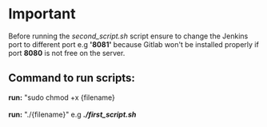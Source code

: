 # Important
Before running the _second_script.sh_ script ensure to change the Jenkins port to different port e.g **'8081'** because Gitlab won't be installed properly if port **8080** is not free on the server.

## Command to run scripts:
**run:** "sudo chmod +x {filename} <br><br>
**run:** "./{filename}" e.g _**./first_script.sh**_
